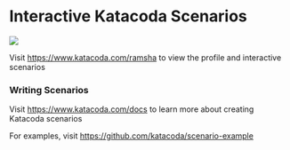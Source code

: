 # Interactive Katacoda Scenarios

[![](http://shields.katacoda.com/katacoda/ramsha/count.svg)](https://www.katacoda.com/ramsha "Get your profile on Katacoda.com")

Visit https://www.katacoda.com/ramsha to view the profile and interactive scenarios

### Writing Scenarios
Visit https://www.katacoda.com/docs to learn more about creating Katacoda scenarios

For examples, visit https://github.com/katacoda/scenario-example
